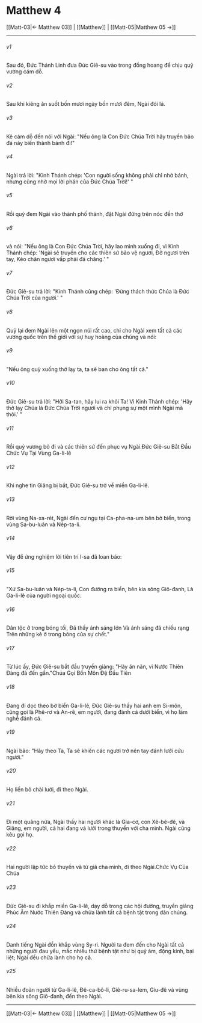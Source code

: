 # Matthew 4

[[Matt-03|← Matthew 03]] | [[Matthew]] | [[Matt-05|Matthew 05 →]]
***



###### v1 
Sau đó, Đức Thánh Linh đưa Đức Giê-su vào trong đồng hoang để chịu quỷ vương cám dỗ. 

###### v2 
Sau khi kiêng ăn suốt bốn mươi ngày bốn mươi đêm, Ngài đói lả. 

###### v3 
Kẻ cám dỗ đến nói với Ngài: "Nếu ông là Con Đức Chúa Trời hãy truyền bảo đá này biến thành bánh đi!" 

###### v4 
Ngài trả lời: "Kinh Thánh chép: 'Con người sống không phải chỉ nhờ bánh, nhưng cũng nhờ mọi lời phán của Đức Chúa Trời!' " 

###### v5 
Rồi quỷ đem Ngài vào thành phố thánh, đặt Ngài đứng trên nóc đền thờ 

###### v6 
và nói: "Nếu ông là Con Đức Chúa Trời, hãy lao mình xuống đi, vì Kinh Thánh chép: 'Ngài sẽ truyền cho các thiên sứ bảo vệ ngươi, Đỡ ngươi trên tay, Kẻo chân ngươi vấp phải đá chăng.' " 

###### v7 
Đức Giê-su trả lời: "Kinh Thánh cũng chép: 'Đừng thách thức Chúa là Đức Chúa Trời của ngươi.' " 

###### v8 
Quỷ lại đem Ngài lên một ngọn núi rất cao, chỉ cho Ngài xem tất cả các vương quốc trên thế giới với sự huy hoàng của chúng và nói: 

###### v9 
"Nếu ông quỳ xuống thờ lạy ta, ta sẽ ban cho ông tất cả." 

###### v10 
Đức Giê-su trả lời: "Hỡi Sa-tan, hãy lui ra khỏi Ta! Vì Kinh Thánh chép: 'Hãy thờ lạy Chúa là Đức Chúa Trời ngươi và chỉ phụng sự một mình Ngài mà thôi.' " 

###### v11 
Rồi quỷ vương bỏ đi và các thiên sứ đến phục vụ Ngài.Đức Giê-su Bắt Đầu Chức Vụ Tại Vùng Ga-li-lê 

###### v12 
Khi nghe tin Giăng bị bắt, Đức Giê-su trở về miền Ga-li-lê. 

###### v13 
Rời vùng Na-xa-rét, Ngài đến cư ngụ tại Ca-pha-na-um bên bờ biển, trong vùng Sa-bu-luân và Nép-ta-li. 

###### v14 
Vậy để ứng nghiệm lời tiên tri I-sa đã loan báo: 

###### v15 
"Xứ Sa-bu-luân và Nép-ta-li, Con đường ra biển, bên kia sông Giô-đanh, Là Ga-li-lê của người ngoại quốc. 

###### v16 
Dân tộc ở trong bóng tối, Đã thấy ánh sáng lớn Và ánh sáng đã chiếu rạng Trên những kẻ ở trong bóng của sự chết." 

###### v17 
Từ lúc ấy, Đức Giê-su bắt đầu truyền giảng: "Hãy ăn năn, vì Nước Thiên Đàng đã đến gần."Chúa Gọi Bốn Môn Đệ Đầu Tiên 

###### v18 
Đang đi dọc theo bờ biển Ga-li-lê, Đức Giê-su thấy hai anh em Si-môn, cũng gọi là Phê-rơ và An-rê, em người, đang đánh cá dưới biển, vì họ làm nghề đánh cá. 

###### v19 
Ngài bảo: "Hãy theo Ta, Ta sẽ khiến các ngươi trở nên tay đánh lưới cứu người." 

###### v20 
Họ liền bỏ chài lưới, đi theo Ngài. 

###### v21 
Đi một quãng nữa, Ngài thấy hai người khác là Gia-cơ, con Xê-bê-đê, và Giăng, em người, cả hai đang vá lưới trong thuyền với cha mình. Ngài cũng kêu gọi họ. 

###### v22 
Hai người lập tức bỏ thuyền và từ giã cha mình, đi theo Ngài.Chức Vụ Của Chúa 

###### v23 
Đức Giê-su đi khắp miền Ga-li-lê, dạy dỗ trong các hội đường, truyền giảng Phúc Âm Nước Thiên Đàng và chữa lành tất cả bệnh tật trong dân chúng. 

###### v24 
Danh tiếng Ngài đồn khắp vùng Sy-ri. Người ta đem đến cho Ngài tất cả những người đau yếu, mắc nhiều thứ bệnh tật như bị quỷ ám, động kinh, bại liệt; Ngài đều chữa lành cho họ cả. 

###### v25 
Nhiều đoàn người từ Ga-li-lê, Đê-ca-bô-li, Giê-ru-sa-lem, Giu-đê và vùng bên kia sông Giô-đanh, đến theo Ngài.

***
[[Matt-03|← Matthew 03]] | [[Matthew]] | [[Matt-05|Matthew 05 →]]
